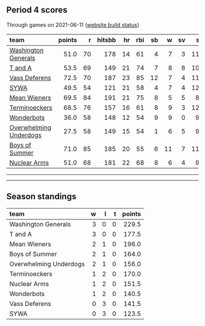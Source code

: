 

## Period 4 scores

Through games on 2021-06-11 ([website build status](https://github.com/brian-bot/pl-site/actions))


|team                                              | points|  r| hitsbb| hr| rbi| sb|  w| sv|  so|   era|  whip|
|:-------------------------------------------------|------:|--:|------:|--:|---:|--:|--:|--:|---:|-----:|-----:|
|[Washington Generals](./washingtongenerals)       |   51.0| 70|    178| 14|  61|  4|  7|  3| 116| 3.493| 1.122|
|[T and A](./tanda)                                |   53.5| 69|    149| 21|  74|  7|  8|  8| 109| 4.258| 1.398|
|[Vass Deferens](./vassdeferens)                   |   72.5| 70|    187| 23|  85| 12|  7|  4| 111| 3.647| 1.184|
|[SYWA](./sywa)                                    |   49.5| 54|    121| 21|  58|  4|  7|  4| 120| 3.653| 1.020|
|[Mean Wieners](./meanwieners)                     |   69.5| 84|    191| 21|  75|  8|  5|  5|  89| 2.455| 1.091|
|[Terminoeckers](./terminoeckers)                  |   68.5| 76|    157| 16|  61|  8|  9|  3| 124| 3.231| 1.060|
|[Wonderbots](./wonderbots)                        |   36.0| 58|    148| 12|  54|  9|  9|  0|  97| 3.821| 1.217|
|[Overwhelming Underdogs](./overwhelmingunderdogs) |   27.5| 58|    149| 15|  54|  1|  6|  5|  91| 4.500| 1.239|
|[Boys of Summer](./boysofsummer)                  |   71.0| 85|    185| 20|  55|  6| 11|  7| 118| 3.542| 1.111|
|[Nuclear Arms](./nucleararms)                     |   51.0| 68|    181| 22|  68|  8|  6|  4|  97| 3.797| 1.301|

* * *
* * *

## Season standings


|team                   |  w|  l|  t| points|
|:----------------------|--:|--:|--:|------:|
|Washington Generals    |  3|  0|  0|  229.5|
|T and A                |  3|  0|  0|  177.5|
|Mean Wieners           |  2|  1|  0|  196.0|
|Boys of Summer         |  2|  1|  0|  164.0|
|Overwhelming Underdogs |  2|  1|  0|  156.0|
|Terminoeckers          |  1|  2|  0|  170.0|
|Nuclear Arms           |  1|  2|  0|  151.5|
|Wonderbots             |  1|  2|  0|  140.5|
|Vass Deferens          |  0|  3|  0|  141.5|
|SYWA                   |  0|  3|  0|  123.5|


